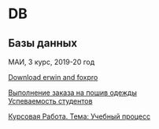 # DB

## Базы данных

МАИ, 3 курс, 2019-20 год

[Download erwin and foxpro](https://yadi.sk/d/aJcQI6BLJKHA_g)  

[Выполнение заказа на пошив одежды](clothes/)  
[Успеваемость студентов](students_success/)  

[Курсовая Работа. Тема: Учебный процесс](cp)  

